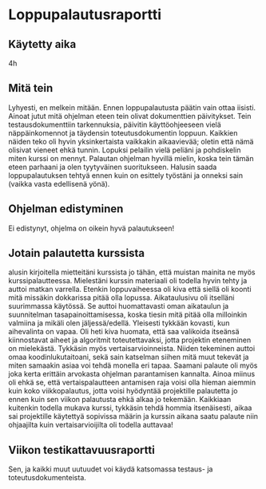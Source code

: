 # Loppupalautusraportti
## Käytetty aika
4h

## Mitä tein
Lyhyesti, en melkein mitään. Ennen loppupalautusta päätin vain ottaa iisisti. Ainoat jutut mitä ohjelman eteen tein olivat dokumenttien päivitykset. Tein testausdokumenttiin tarkennuksia, päivitin käyttöohjeeseen vielä näppäinkomennot ja täydensin toteutusdokumentin loppuun. Kaikkien näiden teko oli hyvin yksinkertaista vaikkakin aikaavievää; oletin että nämä olisivat vieneet ehkä tunnin. Lopuksi pelailin vielä peliäni ja pohdiskelin miten kurssi on mennyt. Palautan ohjelman hyvillä mielin, koska tein tämän eteen parhaani ja olen tyytyväinen suoritukseen. Halusin saada loppupalautuksen tehtyä ennen kuin on esittely työstäni ja onneksi sain (vaikka vasta edellisenä yönä).

## Ohjelman edistyminen
Ei edistynyt, ohjelma on oikein hyvä palautukseen!

## Jotain palautetta kurssista
alusin kirjoitella mietteitäni kurssista jo tähän, että muistan mainita ne myös kurssipalautteessa. Mielestäni kurssin materiaali oli todella hyvin tehty ja auttoi matkan varrella. Etenkin loppuvaiheessa oli kiva että siellä oli koonti mitä missäkin dokkarissa pitää olla lopussa. Aikataulusivu oli itselläni suurimmassa käytössä. Se auttoi huomattavasti oman aikataulun ja suunnitelman tasapainoittamisessa, koska tiesin mitä pitää olla milloinkin valmiina ja mikäli olen jäljessä/edellä. Yleisesti tykkään kovasti, kun aihevalinta on vapaa. Oli heti kiva huomata, että saa valikoida itseänsä kiinnostavat aiheet ja algoritmit toteutettavaksi, jotta projektin eteneminen on mielekästä. Tykkäsin myös vertaisarvioinneista. Niiden tekeminen auttoi omaa koodinlukutaitoani, sekä sain katselman siihen mitä muut tekevät ja miten samaakin asiaa voi tehdä monella eri tapaa. Saamani palaute oli myös joka kerta erittäin arvokasta ohjelman parantamisen kannalta. Ainoa miinus oli ehkä se, että vertaispalautteen antamisen raja voisi olla hieman aiemmin kuin koko viikkopalautus, jotta voisi hyödyntää projektille palautetta jo ennen kuin sen viikon palautusta ehkä alkaa jo tekemään. Kaikkiaan kuitenkin todella mukava kurssi, tykkäsin tehdä hommia itsenäisesti, aikaa sai projektille käytettyä sopivissa määrin ja kurssin aikana saatu palaute niin ohjaajilta kuin vertaisarvioijilta oli todella auttavaa!

## Viikon testikattavuusraportti
Sen, ja kaikki muut uutuudet voi käydä katsomassa testaus- ja toteutusdokumenteista.